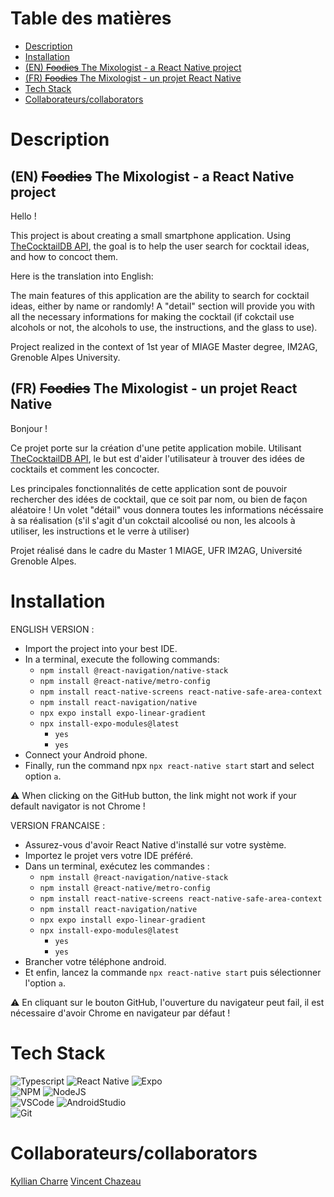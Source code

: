 # Table des matières
- [Description](#description)
- [Installation](#installation)
- [(EN) ~~Foodies~~ The Mixologist - a React Native project](#(EN)_~~Foodies~~_the_mixologist_-_a_react_native_project)
- [(FR) ~~Foodies~~ The Mixologist - un projet React Native](#(FR)_~~Foodies~~_the_mixologist_-_un_projet_react_native)
- [Tech Stack](#tech_Stack)
- [Collaborateurs/collaborators](#collaborateurs/collaborators)


# Description
## (EN) ~~Foodies~~ The Mixologist - a React Native project

Hello !

This project is about creating a small smartphone application.
Using [TheCocktailDB API](https://www.thecocktaildb.com/api.php), the goal is to help the user search for cocktail ideas, and how to concoct them.

Here is the translation into English:

The main features of this application are the ability to search for cocktail ideas, either by name or randomly! 
A "detail" section will provide you with all the necessary informations for making the cocktail (if cokctail use alcohols or not, the alcohols to use, the instructions, and the glass to use).

Project realized in the context of 1st year of MIAGE Master degree, IM2AG, Grenoble Alpes University.

## (FR) ~~Foodies~~ The Mixologist - un projet React Native

Bonjour ! 

Ce projet porte sur  la création d'une petite application mobile.
Utilisant [TheCocktailDB API](https://www.thecocktaildb.com/api.php), le but est d'aider l'utilisateur à trouver des idées de cocktails et comment les concocter.

Les principales fonctionnalités de cette application sont de pouvoir rechercher des idées de cocktail, que ce soit par nom, ou bien de façon aléatoire !
Un volet "détail" vous donnera toutes les informations nécéssaire à sa réalisation (s'il s'agit d'un cokctail alcoolisé ou non, les alcools à utiliser, les instructions et le verre à utiliser)

Projet réalisé dans le cadre du Master 1 MIAGE, UFR IM2AG, Université Grenoble Alpes.

# Installation


ENGLISH VERSION : 


- Import the project into your best IDE.
- In a terminal, execute the following commands:
  - `npm install @react-navigation/native-stack`
  - `npm install @react-native/metro-config`
  - `npm install react-native-screens react-native-safe-area-context`
  - `npm install react-navigation/native`
  - `npx expo install expo-linear-gradient`
  - `npx install-expo-modules@latest`
    - `yes`
    - `yes`
- Connect your Android phone.
- Finally, run the command npx `npx react-native start` start and select option `a`.

:warning: When clicking on the GitHub button, the link might not work if your default navigator is not Chrome !


VERSION FRANCAISE : 


- Assurez-vous d'avoir React Native d'installé sur votre système.
- Importez le projet vers votre IDE préféré.
- Dans un terminal, exécutez les commandes : 
  - `npm install @react-navigation/native-stack`
  - `npm install @react-native/metro-config`
  - `npm install react-native-screens react-native-safe-area-context`
  - `npm install react-navigation/native`
  - `npx expo install expo-linear-gradient`
  - `npx install-expo-modules@latest`
    - `yes`
    - `yes`
- Brancher votre téléphone android.
- Et enfin, lancez la commande `npx react-native start` puis sélectionner l'option `a`.

:warning: En cliquant sur le bouton GitHub, l'ouverture du navigateur peut fail, il est nécessaire d'avoir Chrome en navigateur par défaut !

# Tech Stack

![Typescript](https://img.shields.io/badge/Typescript-007acc?style=for-the-badge&labelColor=black&logo=typescript&logoColor=007acc)
![React Native](https://img.shields.io/badge/React_Native-20232A?style=for-the-badge&logo=react&logoColor=61DAFB) 
![Expo](https://img.shields.io/badge/expo-1C1E24?style=for-the-badge&logo=expo&logoColor=#D04A37)<br/>
![NPM](https://img.shields.io/badge/NPM-%23CB3837.svg?style=for-the-badge&logo=npm&logoColor=white)
![NodeJS](https://camo.githubusercontent.com/87046a37caa74d9da1cfa8c337e9cc12d92c99fd826f623ab33b8df77abc8764/68747470733a2f2f696d672e736869656c64732e696f2f62616467652f2d4e6f64656a732d3343383733413f7374796c653d666f722d7468652d6261646765266c6162656c436f6c6f723d626c61636b266c6f676f3d6e6f64652e6a73266c6f676f436f6c6f723d334338373341)<br/>
![VSCode](https://img.shields.io/badge/Visual_Studio-0078d7?style=for-the-badge&logo=visual%20studio&logoColor=white)
![AndroidStudio](https://img.shields.io/badge/Android_Studio-3DDC84?style=for-the-badge&logo=android-studio&logoColor=white) <br/>
![Git](https://img.shields.io/badge/Git-F05032?style=for-the-badge&logo=git&logoColor=white)

# Collaborateurs/collaborators

[Kyllian Charre](https://github.com/l3miage-charrek)
[Vincent Chazeau](https://github.com/chazeauv)
